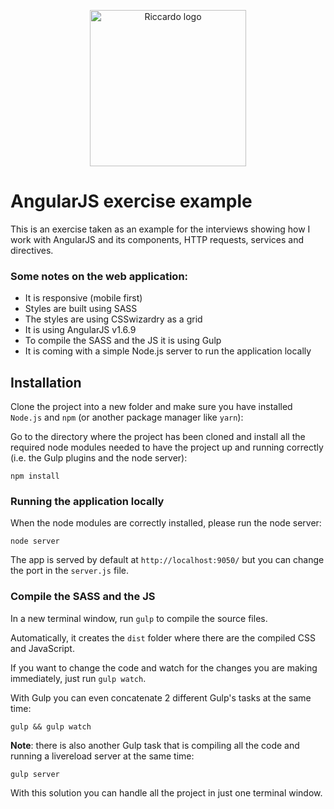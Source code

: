 <p align="center">
    <img src="http://riccardoandreatta.com/media/image/Logo_Riccardo_Andreatta_giallo_gradient_trasparente.png" width="250" alt="Riccardo logo" />
</p>



# AngularJS exercise example

This is an exercise taken as an example for the interviews showing how I work with AngularJS and its components, HTTP requests, services and directives.



### Some notes on the web application:

- It is responsive (mobile first)
- Styles are built using SASS
- The styles are using CSSwizardry as a grid
- It is using AngularJS v1.6.9
- To compile the SASS and the JS it is using Gulp
- It is coming with a simple Node.js server to run the application locally



## Installation

Clone the project into a new folder and make sure you have installed `Node.js` and `npm` (or another package manager like `yarn`):

Go to the directory where the project has been cloned and install all the required node modules needed to have the project up and running correctly (i.e. the Gulp plugins and the node server):
```
npm install
```



### Running the application locally

When the node modules are correctly installed, please run the node server:
```
node server
```

The app is served by default at `http://localhost:9050/` but you can change the port in the `server.js` file.



### Compile the SASS and the JS

In a new terminal window, run `gulp` to compile the source files.

Automatically, it creates the `dist` folder where there are the compiled CSS and JavaScript.

If you want to change the code and watch for the changes you are making immediately, just run `gulp watch`.

With Gulp you can even concatenate 2 different Gulp's tasks at the same time:
```
gulp && gulp watch
```

**Note**: there is also another Gulp task that is compiling all the code and running a livereload server at the same time:
```
gulp server
```

With this solution you can handle all the project in just one terminal window.
